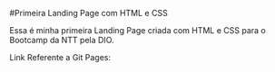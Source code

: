 #Primeira Landing Page com HTML e CSS

Essa é minha primeira Landing Page criada com HTML e CSS para o Bootcamp da NTT pela DIO.

Link Referente a Git Pages:
